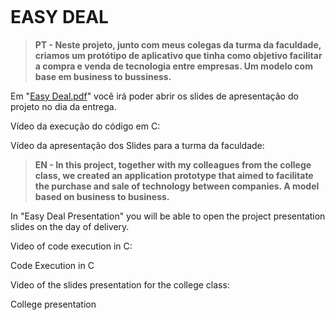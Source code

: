 ![]()
# EASY DEAL

> **PT - Neste projeto,  junto com meus colegas da turma da faculdade, criamos um protótipo de aplicativo que tinha como objetivo facilitar a compra e venda de tecnologia entre empresas. Um modelo com base em business to bussiness.**

Em "[Easy Deal.pdf](https://github.com/henrique-souza/easy_deal/blob/3a94f0aa7e6152132ad02bfcc1739f4d903934d0/Easy%20Deal.pdf)" você irá poder abrir os slides de apresentação do projeto no dia da entrega.

Vídeo da execução do código em C:

Vídeo da apresentação dos Slides para a turma da faculdade:

> **EN - In this project, together with my colleagues from the college class, we created an application prototype that aimed to facilitate the purchase and sale of technology between companies. A model based on business to business.**

In "Easy Deal Presentation" you will be able to open the project presentation slides on the day of delivery.

Video of code execution in C:

Code Execution in C

Video of the slides presentation for the college class:

College presentation
